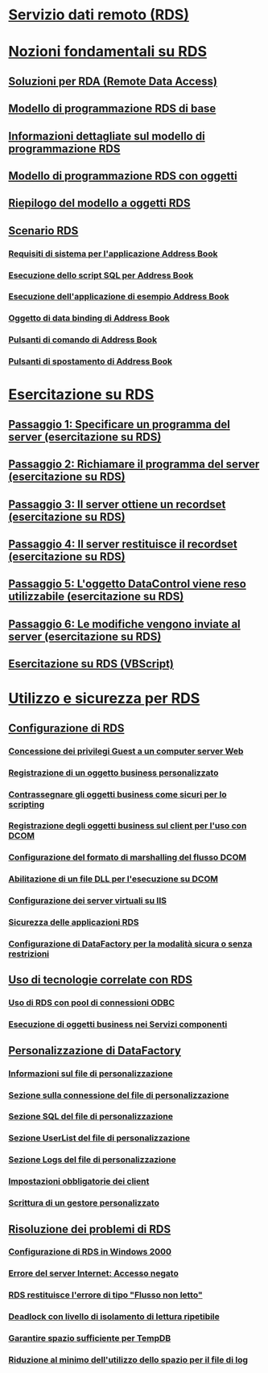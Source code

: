 # [Servizio dati remoto (RDS)](remote-data-service-rds.md)

# [Nozioni fondamentali su RDS](rds-fundamentals.md)
## [Soluzioni per RDA (Remote Data Access)](solutions-for-remote-data-access.md)
## [Modello di programmazione RDS di base](basic-rds-programming-model.md)
## [Informazioni dettagliate sul modello di programmazione RDS](rds-programming-model-in-detail.md)
## [Modello di programmazione RDS con oggetti](rds-programming-model-with-objects.md)
## [Riepilogo del modello a oggetti RDS](rds-object-model-summary.md)

## [Scenario RDS](rds-scenario.md)
### [Requisiti di sistema per l'applicazione Address Book](system-requirements-for-the-address-book-application.md)
### [Esecuzione dello script SQL per Address Book](running-the-address-book-sql-script.md)
### [Esecuzione dell'applicazione di esempio Address Book](running-the-address-book-sample-application.md)
### [Oggetto di data binding di Address Book](address-book-data-binding-object.md)
### [Pulsanti di comando di Address Book](address-book-command-buttons.md)
### [Pulsanti di spostamento di Address Book](address-book-navigation-buttons.md)

# [Esercitazione su RDS](rds-tutorial.md)
## [Passaggio 1: Specificare un programma del server (esercitazione su RDS)](step-1-specify-a-server-program-rds-tutorial.md)
## [Passaggio 2: Richiamare il programma del server (esercitazione su RDS)](step-2-invoke-the-server-program-rds-tutorial.md)
## [Passaggio 3: Il server ottiene un recordset (esercitazione su RDS)](step-3-server-obtains-a-recordset-rds-tutorial.md)
## [Passaggio 4: Il server restituisce il recordset (esercitazione su RDS)](step-4-server-returns-the-recordset-rds-tutorial.md)
## [Passaggio 5: L'oggetto DataControl viene reso utilizzabile (esercitazione su RDS)](step-5-datacontrol-is-made-usable-rds-tutorial.md)
## [Passaggio 6: Le modifiche vengono inviate al server (esercitazione su RDS)](step-6-changes-are-sent-to-the-server-rds-tutorial.md)
## [Esercitazione su RDS (VBScript)](rds-tutorial-vbscript.md)



# [Utilizzo e sicurezza per RDS](rds-usage-and-security.md)

## [Configurazione di RDS](configuring-rds.md)
### [Concessione dei privilegi Guest a un computer server Web](granting-guest-privileges-to-a-web-server-computer.md)
### [Registrazione di un oggetto business personalizzato](registering-a-custom-business-object.md)
### [Contrassegnare gli oggetti business come sicuri per lo scripting](marking-business-objects-as-safe-for-scripting.md)
### [Registrazione degli oggetti business sul client per l'uso con DCOM](registering-business-objects-on-the-client-for-use-with-dcom.md)
### [Configurazione del formato di marshalling del flusso DCOM](setting-dcom-stream-marshaling-format.md)
### [Abilitazione di un file DLL per l'esecuzione su DCOM](enabling-a-dll-to-run-on-dcom.md)
### [Configurazione dei server virtuali su IIS](configuring-virtual-servers-on-iis.md)
### [Sicurezza delle applicazioni RDS](securing-rds-applications.md)
### [Configurazione di DataFactory per la modalità sicura o senza restrizioni](configuring-datafactory-for-safe-or-unrestricted-modes.md)

## [Uso di tecnologie correlate con RDS](using-related-technologies-with-rds.md)
### [Uso di RDS con pool di connessioni ODBC](using-rds-with-odbc-connection-pooling.md)
### [Esecuzione di oggetti business nei Servizi componenti](running-business-objects-in-component-services.md)

## [Personalizzazione di DataFactory](datafactory-customization.md)
### [Informazioni sul file di personalizzazione](understanding-the-customization-file.md)
### [Sezione sulla connessione del file di personalizzazione](customization-file-connect-section.md)
### [Sezione SQL del file di personalizzazione](customization-file-sql-section.md)
### [Sezione UserList del file di personalizzazione](customization-file-userlist-section.md)
### [Sezione Logs del file di personalizzazione](customization-file-logs-section.md)
### [Impostazioni obbligatorie dei client](required-client-settings.md)
### [Scrittura di un gestore personalizzato](writing-your-own-customized-handler.md)

## [Risoluzione dei problemi di RDS](troubleshooting-rds.md)
### [Configurazione di RDS in Windows 2000](configuring-rds-on-windows-2000.md)
### [Errore del server Internet: Accesso negato](internet-server-error-access-denied.md)
### [RDS restituisce l'errore di tipo "Flusso non letto"](rds-returns-stream-not-read-error.md)
### [Deadlock con livello di isolamento di lettura ripetibile](deadlocks-with-read-repeatable-isolation-level.md)
### [Garantire spazio sufficiente per TempDB](ensuring-sufficient-tempdb-space.md)
### [Riduzione al minimo dell'utilizzo dello spazio per il file di log](minimizing-log-file-space-usage.md)
